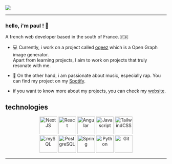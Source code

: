 ![](https://utfs.io/f/GJ68IARILybBbOBjFrUr4F7vZJ6gWG1qEztcXwnOmj98U2Px)

---


### hello, i'm paul ! 🌻

A french web developer based in the south of France. :fr:
- 💻 Currently, i work on a project called [ogeez](https://ogeez.paulmarniquet.fr) which is a Open Graph image generator. <br> Apart from learning projects, I aim to work on projects that truly resonate with me.
- 🎵 On the other hand, i am passionate about music, especially rap. You can find my project on my [Spotify](https://open.spotify.com/artist/1QPBg1Edvg3dd0IudyCXBS).

- if you want to know more about my projects, you can check my [website](https://www.paulmarniquet.fr/).

## technologies
<p align="center">
      <img src="https://www.vectorlogo.zone/logos/nextjs/nextjs-icon.svg" alt="NextJS" width="55" height="55"/>
      <img src="https://www.vectorlogo.zone/logos/reactjs/reactjs-icon.svg" alt="React" width="55" height="55"/>
      <img src="https://www.vectorlogo.zone/logos/angular/angular-icon.svg" alt="Angular" width="55" height="55"/>
      <img src="https://upload.vectorlogo.zone/logos/javascript/images/239ec8a4-163e-4792-83b6-3f6d96911757.svg" alt="Javascript" width="55" height="55"/>
      <img src="https://www.vectorlogo.zone/logos/tailwindcss/tailwindcss-icon.svg" alt="TailwindCSS" width="55" height="55">
      <br>
      <img src="https://www.svgrepo.com/show/354099/mysql.svg" alt="mySQL" width="55" height="55">
      <img src="https://www.vectorlogo.zone/logos/postgresql/postgresql-icon.svg" alt="PostgreSQL" width="55" height="55"/>
      <img src="https://www.vectorlogo.zone/logos/springio/springio-icon.svg" alt="Spring" width="55" height="55"/>
      <img src="https://www.vectorlogo.zone/logos/python/python-icon.svg" alt="Python" width="55" height="55"/> 
      <img src="https://upload.wikimedia.org/wikipedia/commons/thumb/3/3f/Git_icon.svg/1200px-Git_icon.svg.png" alt="Git" width="55" height="55"/>
</p>

---




